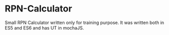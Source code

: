 # RPN-Calculator
Small RPN Calculator written only for training purpose. It was written both in ES5 and ES6 and has UT in mochaJS.
